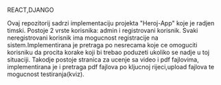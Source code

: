 REACT,DJANGO


Ovaj repozitorij sadrzi implementaciju projekta "Heroj-App" koje je radjen timski. Postoje 2 vrste korisnika: admin i registrovani korisnik. Svaki neregistrovani 
korisnik ima mogucnost registracije na sistem.Implementirana je pretraga po nesrecama koje ce omoguciti korisniku da procita korake koji bi
trebao poduzeti ukoliko se nadje u toj situaciji. Takodje postoje stranica za ucenje sa video i pdf fajlovima, implementirana je i 
pretraga pdf fajlova po kljucnoj rijeci,upload fajlova te mogucnost testiranja(kviz).
